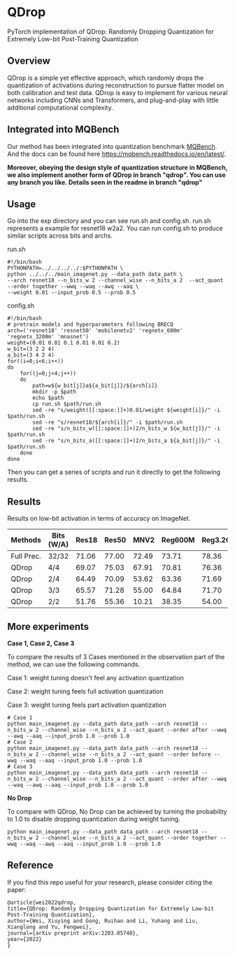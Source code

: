 # QDrop
PyTorch implementation of QDrop: Randomly Dropping Quantization for Extremely Low-bit Post-Training Quantization

## Overview

QDrop is a simple yet effective approach, which randomly drops the quantization of activations during reconstruction to pursue flatter model on both calibration and test data. QDrop is easy to implement for various neural networks including CNNs and Transformers, and plug-and-play with little additional computational complexity.

## Integrated into MQBench
Our method has been integrated into quantization benchmark [MQBench](https://github.com/ModelTC/MQBench). And the docs can be found here <https://mqbench.readthedocs.io/en/latest/>. 

**Moreover, obeying the design style of quantization structure in MQBench, we also implement another form of QDrop in branch "qdrop". You can use any branch you like. Details seen in the readme in branch "qdrop"**


## Usage

Go into the exp directory and you can see run.sh and config.sh. run.sh represents a example for resnet18 w2a2. You can run config.sh to produce similar scripts across bits and archs.

run.sh
```
#!/bin/bash
PYTHONPATH=../../../../:$PYTHONPATH \
python ../../../main_imagenet.py --data_path data_path \
--arch resnet18 --n_bits_w 2 --channel_wise --n_bits_a 2  --act_quant --order together --wwq --waq --awq --aaq \
--weight 0.01 --input_prob 0.5 --prob 0.5
```

config.sh

```
#!/bin/bash
# pretrain models and hyperparameters following BRECQ
arch=('resnet18' 'resnet50' 'mobilenetv2' 'regnetx_600m' 'regnetx_3200m' 'mnasnet')
weight=(0.01 0.01 0.1 0.01 0.01 0.2)
w_bit=(3 2 2 4)
a_bit=(3 4 2 4)
for((i=0;i<6;i++))
do
	for((j=0;j<4;j++))
	do
		path=w${w_bit[j]}a${a_bit[j]}/${arch[i]}
		mkdir -p $path
		echo $path
		cp run.sh $path/run.sh
		sed -re "s/weight([[:space:]]+)0.01/weight ${weight[i]}/" -i $path/run.sh
		sed -re "s/resnet18/${arch[i]}/" -i $path/run.sh
		sed -re "s/n_bits_w([[:space:]]+)2/n_bits_w ${w_bit[j]}/" -i $path/run.sh
		sed -re "s/n_bits_a([[:space:]]+)2/n_bits_a ${a_bit[j]}/" -i $path/run.sh
	done
done
```
Then you can get a series of scripts and run it directly to get the following results.
## Results

Results on low-bit activation in terms of accuracy on ImageNet.

| Methods |  Bits (W/A) | Res18    |Res50 | MNV2 | Reg600M | Reg3.2G | MNasx2 |
| ------- | ---- | ---- | ---- | ---- | ---- | ---- | ---- |
|   Full Prec. |   32/32 | 71.06 | 77.00 | 72.49 | 73.71 | 78.36 | 76.68   |
|QDrop| 4/4 | 69.07 | 75.03 | 67.91 | 70.81 | 76.36 | 72.81 |
|QDrop| 2/4 | 64.49 | 70.09 | 53.62 | 63.36 | 71.69 | 63.22 |
|QDrop| 3/3 | 65.57 | 71.28 | 55.00 | 64.84 | 71.70 | 64.44 |
|QDrop| 2/2 | 51.76 | 55.36 | 10.21 | 38.35 | 54.00 | 23.62 |



## More experiments

**Case 1, Case 2, Case 3**

To compare the results of 3 Cases mentioned in the observation part of the method, we can use the following commands.

Case 1: weight tuning  doesn't feel any activation quantization

Case 2: weight tuning feels full activation quantization

Case 3: weight tuning feels part activation quantization

```
# Case 1
python main_imagenet.py --data_path data_path --arch resnet18 --n_bits_w 2 --channel_wise --n_bits_a 2 --act_quant --order after --wwq --awq --aaq --input_prob 1.0 --prob 1.0
# Case 2
python main_imagenet.py --data_path data_path --arch resnet18 --n_bits_w 2 --channel_wise --n_bits_a 2 --act_quant --order before --wwq --waq --aaq --input_prob 1.0 --prob 1.0
# Case 3
python main_imagenet.py --data_path data_path --arch resnet18 --n_bits_w 2 --channel_wise --n_bits_a 2 --act_quant --order after --wwq --waq --awq --aaq --input_prob 1.0 --prob 1.0
```

**No Drop**

To compare with QDrop, No Drop can be achieved by turning the probability to 1.0 to disable dropping quantization during weight tuning.

```
python main_imagenet.py --data_path data_path --arch resnet18 --n_bits_w 2 --channel_wise --n_bits_a 2 --act_quant --order together --wwq --waq --awq --aaq --input_prob 1.0 --prob 1.0
```

## Reference

If you find this repo useful for your research, please consider citing the paper:

    @article{wei2022qdrop,
	title={QDrop: Randomly Dropping Quantization for Extremely Low-bit Post-Training Quantization},
	author={Wei, Xiuying and Gong, Ruihao and Li, Yuhang and Liu, Xianglong and Yu, Fengwei},
	journal={arXiv preprint arXiv:2203.05740},
	year={2022}
	}
